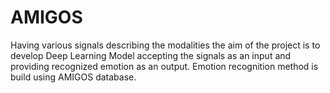 # AMIGOS
Having various signals describing the modalities the aim of the project is to develop Deep Learning Model accepting the signals as an input and providing recognized emotion as an output. Emotion recognition method is build using AMIGOS database.
